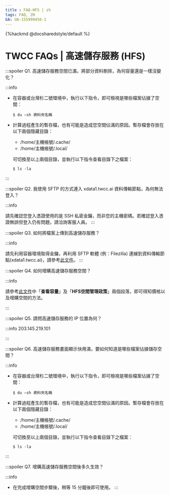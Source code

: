 ```yaml
---
title : FAQ-HFS | zh
tags: FAQ, ZH
GA: UA-155999456-1
---
```


{%hackmd @docsharedstyle/default %}

# TWCC FAQs | 高速儲存服務 (HFS)

:::spoiler Q1. 高速儲存服務空間已滿，將部分資料刪除，為何容量還是一樣沒變化？

:::info
- 在容器或台灣杉二號環境中，執行以下指令，即可檢視是哪些檔案佔據了空間：
    ```
    $ du –sh 資料夾名稱
    ```
 
- 計算過程產生的暫存檔，也有可能是造成您空間佔滿的原因。暫存檔會存放在以下兩個隱藏目錄：
    - /home/主機帳號/.cache/  
    - /home/主機帳號/.local/ 
  
    可切換至以上兩個目錄，並執行以下指令查看目錄下之檔案：  
    ```
    $ ls -la
    ```  
:::

:::spoiler Q2. 我使用 SFTP 的方式連入 xdata1.twcc.ai 資料傳輸節點，為何無法登入？

:::info

請先確認您登入憑證使用的是 SSH 私密金鑰，而非您的主機密碼。若確認登入憑證無誤但登入仍有問題，請洽詢客服人員。 
:::

:::spoiler Q3. 如何將檔案上傳到高速儲存服務？

:::info

請先利用容器環境取得金鑰，再利用 SFTP 軟體 (例：Filezilla) 連線到資料傳輸節點(xdata1.twcc.ai)，請參考[<ins>此文件</ins>](https://www.twcc.ai/doc?page=hfs)。
:::

:::spoiler Q4. 如何增購高速儲存服務空間？

:::info

請參考[<ins>此文件</ins>](https://www.twcc.ai/doc?page=hfs)中「**查看容量**」及「**HFS空間管理政策**」兩個段落，即可得知價格以及增購空間的方法。

:::

:::spoiler Q5. 請問高速儲存服務的 IP 位置為何？

:::info
203.145.219.101

:::

:::spoiler Q6. 高速儲存服務畫面顯示快用滿，要如何知道是哪些檔案佔據儲存空間？

:::info
- 在容器或台灣杉二號環境中，執行以下指令，即可檢視是哪些檔案佔據了空間：
    ```
    $ du –sh 資料夾名稱
    ```
 
- 計算過程產生的暫存檔，也有可能是造成您空間佔滿的原因。暫存檔會存放在以下兩個隱藏目錄：
    - /home/主機帳號/.cache/  
    - /home/主機帳號/.local/ 
  
    可切換至以上兩個目錄，並執行以下指令查看目錄下之檔案：  
    ```
    $ ls -la
    ```  
:::

:::spoiler Q7. 增購高速儲存服務空間後多久生效？

:::info
- 在完成增購空間步驟後，稍等 15 分鐘後即可使用。
:::
